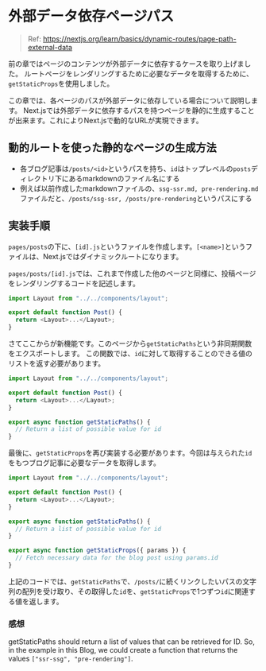 # 外部データ依存ページパス

> Ref: https://nextjs.org/learn/basics/dynamic-routes/page-path-external-data

前の章ではページのコンテンツが外部データに依存するケースを取り上げました。
ルートページをレンダリングするために必要なデータを取得するために、`getStaticProps`を使用しました。

この章では、各ページのパスが外部データに依存している場合について説明します。
Next.jsでは外部データに依存するパスを持つページを静的に生成することが出来ます。これによりNext.jsで動的なURLが実現できます。

## 動的ルートを使った静的なページの生成方法

- 各ブログ記事は`/posts/<id>`というパスを持ち、`id`はトップレベルの`posts`ディレクトリ下にあるmarkdownのファイル名にする
- 例えば以前作成したmarkdownファイルの、`ssg-ssr.md, pre-rendering.md`ファイルだと、`/posts/ssg-ssr, /posts/pre-rendering`というパスにする

## 実装手順

`pages/posts`の下に、`[id].js`というファイルを作成します。`[<name>]`というファイルは、Next.jsではダイナミックルートになります。

`pages/posts/[id].js`では、これまで作成した他のページと同様に、投稿ページをレンダリングするコードを記述します。

```javascript
import Layout from "../../components/layout";

export default function Post() {
  return <Layout>...</Layout>;
}
```

さてここからが新機能です。このページから`getStaticPaths`という非同期関数をエクスポートします。
この関数では、`id`に対して取得することのできる値のリストを返す必要があります。

```javascript
import Layout from "../../components/layout";

export default function Post() {
  return <Layout>...</Layout>;
}

export async function getStaticPaths() {
  // Return a list of possible value for id
}
```

最後に、`getStaticProps`を再び実装する必要があります。今回は与えられた`id`をもつブログ記事に必要なデータを取得します。

```javascript
import Layout from "../../components/layout";

export default function Post() {
  return <Layout>...</Layout>;
}

export async function getStaticPaths() {
  // Return a list of possible value for id
}

export async function getStaticProps({ params }) {
  // Fetch necessary data for the blog post using params.id
}
```

上記のコードでは、`getStaticPaths`で、`/posts/`に続くリンクしたいパスの文字列の配列を受け取り、その取得した`id`を、`getStaticProps`で1つずつ`id`に関連する値を返します。

### 感想

getStaticPaths should return a list of values that can be retrieved for ID. So,
in the example in this Blog, we could create a function that returns the values `["ssr-ssg", "pre-rendering"]`.
